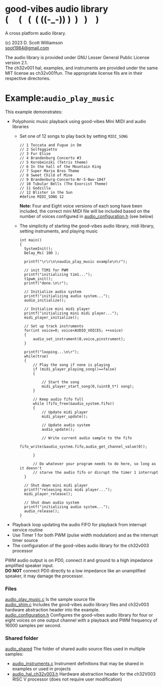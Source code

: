 # good-vibes audio library <br> (&nbsp;&nbsp;&nbsp;&nbsp;&nbsp;(&nbsp;&nbsp;&nbsp;(&nbsp;&nbsp;(&nbsp;((-_-))&nbsp;)&nbsp;&nbsp;)&nbsp;&nbsp;&nbsp;)&nbsp;&nbsp;&nbsp;&nbsp;) 

A cross platform audio library.

(c) 2023 D. Scott Williamson <br>
spot1984@gmail.com

The audio library is provided under GNU Lesser General Public License version 2.1.  
The ch32v001 hal, examples, and instruments are provided under the same MIT license as ch32v001fun.
The appropriate license fils are in their respective directories.

#  Example:`audio_play_music`
This example demonstrates:
* Polyphonic music playback using good-vibes Mini MIDI and audio libraries
  * Set one of 12 songs to play back by setting `MIDI_SONG`<br>
	  ```// Song to play
	  // 1 Toccata and Fugue in Dm
	  // 2 Solfeggietto
	  // 3 Fur Elise
	  // 4 Brandenburg Concerto #3
	  // 5 Korobeiniki (Tetris theme)
	  // 6 In the hall of the Mountain King
	  // 7 Super Mario Bros Theme
	  // 8 Sweet Child of Mine
	  // 9 Brandenburg-Concerto-Nr-5-Bwv-1047
	  // 10 Tubular Bells (The Exorcist Theme)
	  // 11 Godzilla
	  // 12 Blister in the Sun
	  #define MIDI_SONG 12
	  ```
      **Note:** Four and Eight voice versions of each song have been included, the correct mini MIDI file will be included based on the number of voices configured in [audio_configuration.h](audio_configuration.h) (see below)
	  
  * The simplicity of starting the good-vibes audio library, midi library, setting instruments, and playing music<br>
	  ```
	  int main()
	  {
	  	SystemInit();
	  	Delay_Ms( 100 );
	  
	  	printf("\r\r\n\naudio_play_music example\n\r");
	  
	  	// init TIM1 for PWM
	  	printf("initializing tim1...");
	  	t1pwm_init();
	  	printf("done.\n\r");
			  
	  	// Initialize audio system
	  	printf("initializing audio system...");
	  	audio_initialize();
	  
	  	// Initialize mini midi player
	  	printf("initializing mini midi player...");
	  	midi_player_initialize();
	  
	  	// Set up track instruments
	  	for(int voice=0; voice<AUDIO_VOICES; ++voice)
	  	{
	  		audio_set_instrument(0,voice,pinstrument);
	  	}
	  
	  	printf("looping...\n\r");
	  	while(true)
	  	{
	  		// Play the song if none is playing 
	  		if (midi_player_playing_song()==false)
	  		{
	  
	  			// Start the song
	  			midi_player_start_song(0,(uint8_t*) song);
	  		}
	  		
	  		// Keep audio fifo full
	  		while (fifo_free(&audio_system.fifo))
	  		{
	  			// Update midi player
	  			midi_player_update();
	  
	  			// Update audio system
	  			audio_update();
	  			
	  			// Write current audio sample to the fifo
	  			fifo_write(&audio_system.fifo,audio_get_channel_value(0));
	  
	  		}
	  		
	  		// Do whatever your program needs to do here, so long as it doesn't
	  		// starve the audio fifo or disrupt the timer 1 interrupt 
	  	}
	  
	  	// Shut down mini midi player
	  	printf("releasing mini midi player...");
	  	midi_player_release();
	  
	  	// Shut down audio system
	  	printf("initializing audio system...");
	  	audio_release();
	  }
	  ```
* Playback loop updating the audio FIFO for playback from interrupt service routine
* Use Timer 1 for both PWM (pulse width modulation) and as the interrupt timer source
* The configuration of the good-vibes audio library for the ch32v003 processor

PWM audio output is on PD0, connect it and ground to a high impedance amplified speaker input.  
**DO NOT** connect PD0 directly to a low impedance like an unamplified speaker, it may damage the processor.

### Files
[audio_play_music.c](audio_play_music.c) Is the sample source file<br> 
[audio_shim.c](audio_shim.c) Includes the good-vibes audio library files and ch32v003 hardware abstraction header into the example.<br>
[audio_configuration.h](audio_configuration.h) Configures the good-vibes audio library for four or eight voices on one output channel with a playback and PWM frequency of 16000 samples per second.

### Shared folder
[audio_shared](../audio_shared) The folder of shared audio source files used in multiple samples:
* [audio_instruments.c](../audio_shared/audio_instruments.c) Instrument definitions that may be shared in examples or used in projects
* [audio_hal_ch32v003.h](../audio_shared/audio_hal_ch32v003.h) Hardware abstraction header for the ch32V003 RISC V processor (does not require user modification)

